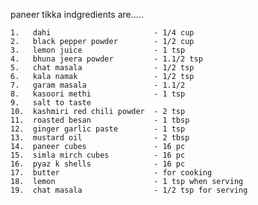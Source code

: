 paneer tikka indgredients are.....

    1.   dahi                       - 1/4 cup
    2.   black pepper powder        - 1/2 cup
    3.   lemon juice                - 1 tsp
    4.   bhuna jeera powder         - 1.1/2 tsp
    5.   chat masala                - 1/2 tsp
    6.   kala namak                 - 1/2 tsp
    7.   garam masala               - 1.1/2
    8.   kasoori methi              - 1 tsp
    9.   salt to taste
    10.  kashmiri red chili powder  - 2 tsp
    11.  roasted besan              - 1 tbsp
    12.  ginger garlic paste        - 1 tsp
    13.  mustard oil                - 2 tbsp
    14.  paneer cubes               - 16 pc
    15.  simla mirch cubes          - 16 pc
    16.  pyaz k shells              - 16 pc
    17.  butter                     - for cooking 
    18.  lemon                      - 1 tsp when serving 
    19.  chat masala                - 1/2 tsp for serving